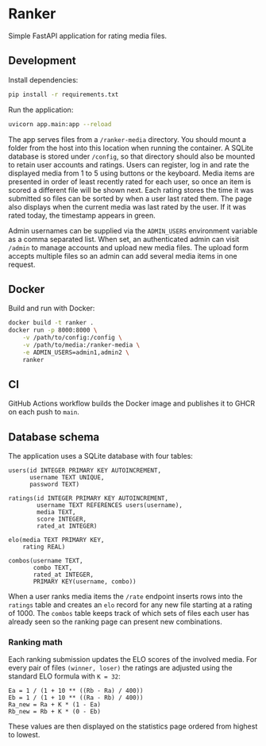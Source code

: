 # Ranker

Simple FastAPI application for rating media files.

## Development

Install dependencies:

```bash
pip install -r requirements.txt
```

Run the application:

```bash
uvicorn app.main:app --reload
```

The app serves files from a `/ranker-media` directory. You should mount a
folder from the host into this location when running the container. A SQLite
database is stored under `/config`, so that directory should also be mounted to
retain user accounts and ratings. Users can register, log in and rate the
displayed media from 1 to 5 using buttons or the keyboard. Media items are
presented in order of least recently rated for each user, so once an item is
scored a different file will be shown next. Each rating stores the time it was
submitted so files can be sorted by when a user last rated them.
The page also displays when the current media was last rated by the user. If it
was rated today, the timestamp appears in green.

Admin usernames can be supplied via the `ADMIN_USERS` environment variable as a
comma separated list. When set, an authenticated admin can visit `/admin` to
manage accounts and upload new media files. The upload form accepts multiple
files so an admin can add several media items in one request.

## Docker

Build and run with Docker:

```bash
docker build -t ranker .
docker run -p 8000:8000 \
    -v /path/to/config:/config \
    -v /path/to/media:/ranker-media \
    -e ADMIN_USERS=admin1,admin2 \
    ranker
```

## CI

GitHub Actions workflow builds the Docker image and publishes it to GHCR on each push to `main`.

## Database schema

The application uses a SQLite database with four tables:

```
users(id INTEGER PRIMARY KEY AUTOINCREMENT,
      username TEXT UNIQUE,
      password TEXT)

ratings(id INTEGER PRIMARY KEY AUTOINCREMENT,
        username TEXT REFERENCES users(username),
        media TEXT,
        score INTEGER,
        rated_at INTEGER)

elo(media TEXT PRIMARY KEY,
    rating REAL)

combos(username TEXT,
       combo TEXT,
       rated_at INTEGER,
       PRIMARY KEY(username, combo))
```

When a user ranks media items the `/rate` endpoint inserts rows into the
`ratings` table and creates an `elo` record for any new file starting at a
rating of 1000. The `combos` table keeps track of which sets of files each user
has already seen so the ranking page can present new combinations.

### Ranking math

Each ranking submission updates the ELO scores of the involved media. For every
pair of files `(winner, loser)` the ratings are adjusted using the standard ELO
formula with `K = 32`:

```
Ea = 1 / (1 + 10 ** ((Rb - Ra) / 400))
Eb = 1 / (1 + 10 ** ((Ra - Rb) / 400))
Ra_new = Ra + K * (1 - Ea)
Rb_new = Rb + K * (0 - Eb)
```

These values are then displayed on the statistics page ordered from highest to
lowest.
